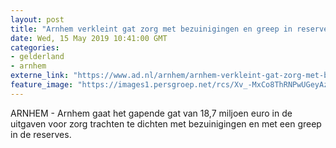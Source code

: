 ```yaml
---
layout: post
title: "Arnhem verkleint gat zorg met bezuinigingen en greep in reserves"
date: Wed, 15 May 2019 10:41:00 GMT
categories: 
- gelderland 
- arnhem 
externe_link: "https://www.ad.nl/arnhem/arnhem-verkleint-gat-zorg-met-bezuinigingen-en-greep-in-reserves~a145ae47/"
feature_image: "https://images1.persgroep.net/rcs/Xv_-MxCo8ThRNPwUGeyAzz8FfcQ/diocontent/135212482/_fitwidth/400/?appId=21791a8992982cd8da851550a453bd7f&quality=0.7"
---
```


ARNHEM - Arnhem gaat het gapende gat van 18,7 miljoen euro in de uitgaven voor zorg trachten te dichten met bezuinigingen en met een greep in de reserves.
